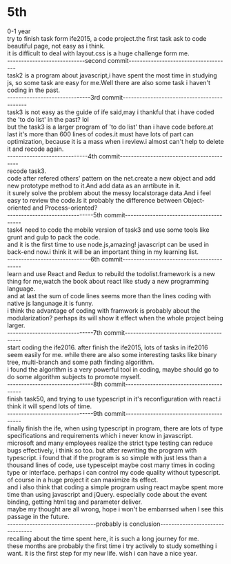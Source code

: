 # 5th
0-1 year<br>
try to finish task form ife2015, a code project.the first task ask to code beautiful page, not easy as i think.<br>
it is difficult to deal with layout.css is a huge challenge form me.<br>
----------------------------second commit-------------------------------------<br>
task2 is a program about javascript,i have spent the most time in studying js, so some task are easy for me.Well there are also some task i haven't coding in the past.<br>
------------------------------3rd commit-------------------------------------------<br>
task3 is not easy as the guide of ife said,may i thankful that i have coded the 'to do list' in the past? lol<br>
but the task3 is a larger program of 'to do list' than i have code before.at last it's more than 600 lines of codes.it must have lots of part can optimization, because it is a mass when i review.i almost can't help to delete it and recode again.<br>
-----------------------------4th commit-----------------------------------------<br>
recode task3.<br>
code after refered others' pattern on the net.create a new object and add new prototype method to it.And add data as an arrtibute in it.<br>
it surely solve the problem about the messy localstorage data.And i feel easy to review the code.Is it probably the difference between Object-oriented and Process-oriented?<br>
-------------------------------5th commit----------------------------------------<br>
task4 need to code the mobile version of task3 and use some tools like grunt and gulp to pack the code.<br>
and it is the first time to use node.js,amazing! javascript can be used in back-end now.i think it will be an important thing in my learning list.<br>
------------------------------6th commit-----------------------------------------<br>
learn and use React and Redux to rebuild the todolist.framework is a new thing for me,watch the book about react like study a new programming language.<br>
and at last the sum of code lines seems more than the lines coding with native js langunage.it is funny.<br>
i think the advantage of coding with framwork is probably about the modularization? perhaps its will show it effect when the whole project being larger.<br>
-------------------------------7th commit----------------------------------------<br>
start coding the ife2016. after finish the ife2015, lots of tasks in ife2016 seem easily for me. while there are also some interesting tasks like binary tree, multi-branch and some path finding algorithm.<br>
i found the algorithm is a very powerful tool in coding, maybe should go to do some algorithm subjects to promote myself.<br> 
-------------------------------8th commit----------------------------------------<br>
finish task50, and trying to use typescript in it's reconfiguration with react.i think it will spend lots of time.<br>
-------------------------------9th commit----------------------------------------<br>
finally finish the ife, when using typescript in program, there are lots of type specifications and requirements which i never know in javascript.<br>
microsoft and many employees realize the strict type testing can reduce bugs effectively, i think so too. but after rewriting the program with typescript. i found that if the program is so simple with just less than a thousand lines of code, use typesceipt maybe cost many times in coding type or interface. perhaps i can control my code quality without typescript. of course in a huge project it can maximize its effect.<br>
and i also think that coding a simple program using react maybe spent more time than using javascript and jQuery. especially code about the event binding, getting html tag and parameter deliver.<br>
maybe my thought are all wrong, hope i won't be embarrsed when l see this passage in the future.<br>
--------------------------------probably is conclusion--------------------------------<br>
recalling about the time spent here, it is such a long journey for me.<br>
these months are probably the first time i try actively to study something i want. it is the first step for my new life. wish i can have a nice year.<br>
<br>
<br>

